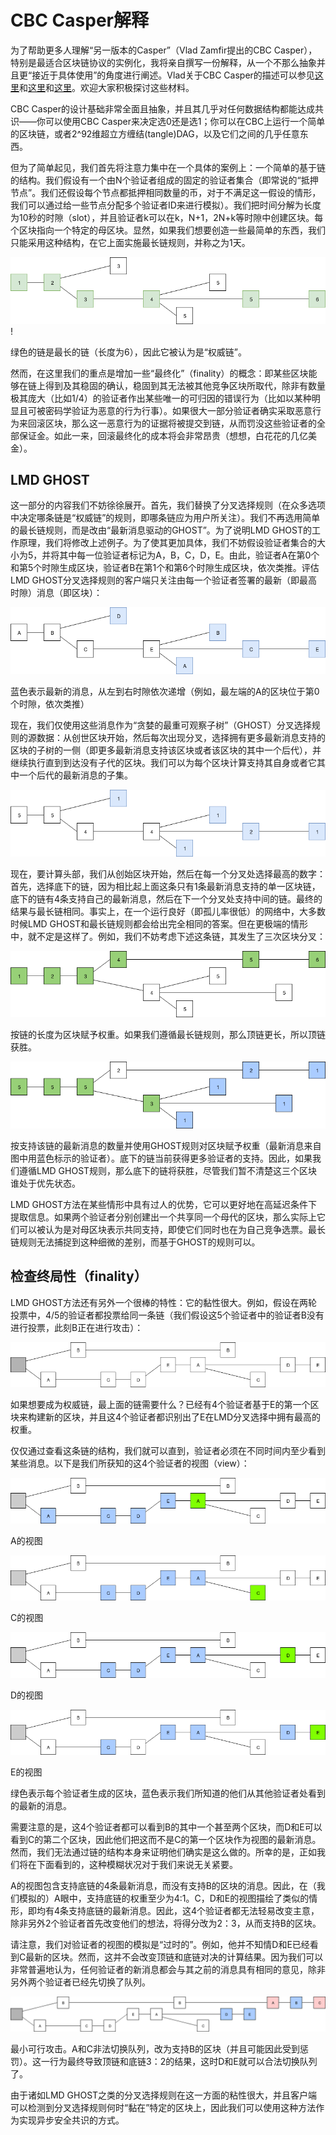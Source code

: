 # CBC Casper解释

为了帮助更多人理解“另一版本的Casper”（Vlad Zamfir提出的CBC Casper），特别是最适合区块链协议的实例化，我将亲自撰写一份解释，从一个不那么抽象并且更“接近于具体使用”的角度进行阐述。Vlad关于CBC Casper的描述可以参见[这里](https://www.youtube.com/watch?v=GNGbd_RbrzE)和[这里](https://github.com/ethereum/cbc-casper/wiki/FAQ)和[这里](https://github.com/cbc-casper/cbc-casper-paper)。欢迎大家积极探讨这些材料。

CBC Casper的设计基础非常全面且抽象，并且其几乎对任何数据结构都能达成共识——你可以使用CBC Casper来决定选0还是选1；你可以在CBC上运行一个简单的区块链，或者2^92维超立方缠结(tangle)DAG，以及它们之间的几乎任意东西。 

但为了简单起见，我们首先将注意力集中在一个具体的案例上：一个简单的基于链的结构。我们假设有一个由N个验证者组成的固定的验证者集合（即常说的“抵押节点”。我们还假设每个节点都抵押相同数量的币，对于不满足这一假设的情形，我们可以通过给一些节点分配多个验证者ID来进行模拟）。我们把时间分解为长度为10秒的时隙（slot），并且验证者k可以在k，N+1，2N+k等时隙中创建区块。每个区块指向一个特定的母区块。显然，如果我们想要创造一些最简单的东西，我们只能采用这种结构，在它上面实施最长链规则，并称之为1天。

![img](.\img\fig1_longest_chain.png)!

绿色的链是最长的链（长度为6），因此它被认为是“权威链”。

然而，在这里我们的重点是增加一些“最终化”（finality）的概念：即某些区块能够在链上得到及其稳固的确认，稳固到其无法被其他竞争区块所取代，除非有数量极其庞大（比如1/4）的验证者作出某些唯一的可归因的错误行为（比如以某种明显且可被密码学验证为恶意的行为行事）。如果很大一部分验证者确实采取恶意行为来回滚区块，那么这一恶意行为的证据将被提交到链，从而罚没这些验证者的全部保证金。如此一来，回滚最终化的成本将会非常昂贵（想想，白花花的几亿美金）。

## LMD GHOST

这一部分的内容我们不妨徐徐展开。首先，我们替换了分叉选择规则（在众多选项中决定哪条链是“权威链”的规则，即哪条链应为用户所关注）。我们不再选用简单的最长链规则，而是改由“最新消息驱动的GHOST”。为了说明LMD GHOST的工作原理，我们将修改上述例子。为了使其更加具体，我们不妨假设验证者集合的大小为5，并将其中每一位验证者标记为A，B，C，D，E。由此，验证者A在第0个和第5个时隙生成区块，验证者B在第1个和第6个时隙生成区块，依次类推。评估LMD GHOST分叉选择规则的客户端只关注由每一个验证者签署的最新（即最高时隙）消息（即区块）：

![](.\img\fig2_lmd_ghost.png) 

蓝色表示最新的消息，从左到右时隙依次递增（例如，最左端的A的区块位于第0个时隙，依次类推）

现在，我们仅使用这些消息作为“贪婪的最重可观察子树”（GHOST）分叉选择规则的源数据：从创世区块开始，然后每次出现分叉，选择拥有更多最新消息支持的区块的子树的一侧（即更多最新消息支持该区块或者该区块的其中一个后代），并继续执行直到到达没有子代的区块。我们可以为每个区块计算支持其自身或者它其中一个后代的最新消息的子集。

![img](.\img\fig3_lmd_ghost.png) 

现在，要计算头部，我们从创始区块开始，然后在每一个分叉处选择最高的数字：首先，选择底下的链，因为相比起上面这条只有1条最新消息支持的单一区块链，底下的链有4条支持自己的最新消息，然后在下一个分叉处支持中间的链。最终的结果与最长链相同。事实上，在一个运行良好（即孤儿率很低）的网络中，大多数时候LMD GHOST和最长链规则都会给出完全相同的答案。但在更极端的情形中，就不定是这样了。例如，我们不妨考虑下述这条链，其发生了三次区块分叉：

![img](.\img\fig3_score_block_by_length.png) 

按链的长度为区块赋予权重。如果我们遵循最长链规则，那么顶链更长，所以顶链获胜。

![img](.\img\fig4_score_block_length&ghost.png) 

按支持该链的最新消息的数量并使用GHOST规则对区块赋予权重（最新消息来自图中用蓝色标示的验证者）。底下的链当前获得更多验证者的支持。因此，如果我们遵循LMD GHOST规则，那么底下的链将获胜，尽管我们暂不清楚这三个区块谁处于优先状态。

LMD GHOST方法在某些情形中具有过人的优势，它可以更好地在高延迟条件下提取信息。如果两个验证者分别创建出一个共享同一个母代的区块，那么实际上它们可以被认为是对母区块表示共同支持，即使它们同时也在为自己竞争选票。最长链规则无法捕捉到这种细微的差别，而基于GHOST的规则可以。

## 检查终局性（finality）

LMD GHOST方法还有另外一个很棒的特性：它的黏性很大。例如，假设在两轮投票中，4/5的验证者都投票给同一条链（我们假设这5个验证者中的验证者B没有进行投票，此刻B正在进行攻击）：

![img](.\img\fig5_chain.png) 

如果想要成为权威链，最上面的链需要什么？已经有4个验证者基于E的第一个区块来构建新的区块，并且这4个验证者都识别出了E在LMD分叉选择中拥有最高的权重。

仅仅通过查看这条链的结构，我们就可以直到，验证者必须在不同时间内至少看到某些消息。以下是我们所获知的这4个验证者的视图（view）：

![img](.\img\fig6_A_view.png) 

A的视图

![img](.\img\fig7_C_view.png) 

C的视图

![img](.\img\fig8_D_view.png) 

D的视图

![img](.\img\fig9_E_view.png) 

E的视图

绿色表示每个验证者生成的区块，蓝色表示我们所知道的他们从其他验证者处看到的最新的消息。

需要注意的是，这4个验证者都可以看到B的其中一个甚至两个区块，而D和E可以看到C的第二个区块，因此他们把这而不是C的第一个区块作为视图的最新消息。然而，我们无法通过链的结构本身来证明他们确实是这么做的。所幸的是，正如我们将在下面看到的，这种模糊状况对于我们来说无关紧要。

A的视图包含支持底链的4条最新消息，而没有支持B的区块的消息。因此，在（我们模拟的）A眼中，支持底链的权重至少为4:1。C，D和E的视图描绘了类似的情形，即均有4条支持底链的最新消息。因此，这4个验证者都无法轻易改变主意，除非另外2个验证者首先改变他们的想法，将得分改为2：3，从而支持B的区块。

请注意，我们对验证者的视图的模拟是“过时的”。例如，他并不知情D和E已经看到C最新的区块。然而，这并不会改变顶链和底链对决的计算结果。因为我们可以非常普遍地认为，任何验证者的新消息都会与其之前的消息具有相同的意见，除非另外两个验证者已经先切换了队列。

![img](.\img\fig10_minimal_attack.png) 

最小可行攻击。A和C非法切换队列，改为支持B的区块（并且可能因此受到惩罚）。这一行为最终导致顶链和底链3：2的结果，这时D和E就可以合法切换队列了。

由于诸如LMD GHOST之类的分叉选择规则在这一方面的粘性很大，并且客户端可以检测到分叉选择规则何时“黏在”特定的区块上，因此我们可以使用这种方法作为实现异步安全共识的方式。

 

 